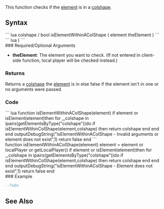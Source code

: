 <lowercasetitle/>

This function checks if the [element](/element.md "wikilink") is in a [colshape](/colshape.md "wikilink").

Syntax
------

<section name="Server" class="server" show="true">
``` lua
 colshape / bool isElementWithinAColShape ( element theElement ) 
```

</section>
<section name="Client" class="client" show="true">
``` lua
 ) 
```

</section>
### Required/Optional Arguments

-   **theElement**: The element you want to check. (If not entered in client-side function, local player will be checked instead.)

### Returns

Returns a [colshape](/colshape.md "wikilink") the [element](/element.md "wikilink") is in else false if the element isn't in one or no arguments were passed.

### Code

<section name="Server" class="server" show="true">
``` lua
function isElementWithinAColShape(element)
    if element or isElement(element)then
        for _,colshape in ipairs(getElementsByType("colshape"))do
            if isElementWithinColShape(element,colshape) then
                return colshape
            end
        end
    end
    outputDebugString("isElementWithinAColShape - Invalid arguments or element does not exist",1)
    return false
end
```

</section>
<section name="Client" class="client" show="true">
    function isElementWithinAColShape(element)
        element = element or localPlayer or getLocalPlayer()
        if element or isElement(element)then
            for _,colshape in ipairs(getElementsByType("colshape"))do
                if isElementWithinColShape(element,colshape) then
                    return colshape
                end
            end
        end
        outputDebugString("isElementWithinAColShape - Element does not exist",1)
        return false
    end

</section>
### Example

``` lua
--ToDo
```

See Also
--------
